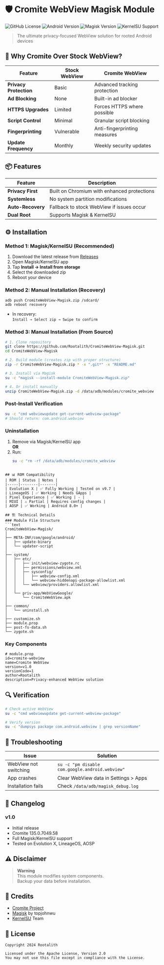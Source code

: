 # 🛡️ Cromite WebView Magisk Module

![GitHub License](https://img.shields.io/badge/license-Apache%202.0-blue)
![Android Version](https://img.shields.io/badge/Android-8.0%2B-brightgreen)
![Magisk Version](https://img.shields.io/badge/Magisk-20.4%2B-orange)
![KernelSU Support](https://img.shields.io/badge/KernelSU-Compatible-success)

> The ultimate privacy-focused WebView solution for rooted Android devices



## 🌟 Why Cromite Over Stock WebView?
| Feature | Stock WebView | Cromite WebView |
|---------|--------------|-----------------|
| **Privacy Protection** | Basic | Advanced tracking protection |
| **Ad Blocking** | None | Built-in ad blocker |
| **HTTPS Upgrades** | Limited | Forces HTTPS where possible |
| **Script Control** | Minimal | Granular script blocking |
| **Fingerprinting** | Vulnerable | Anti-fingerprinting measures |
| **Update Frequency** | Monthly | Weekly security updates |


## 📦 Features
| Feature | Description |
|---------|-------------|
| **Privacy First** | Built on Chromium with enhanced protections |
| **Systemless** | No system partition modifications |
| **Auto-Recovery** | Fallback to stock WebView if issues occur |
| **Dual Root** | Supports Magisk & KernelSU |

## ⚙️ Installation


### Method 1: Magisk/KernelSU (Recommended)
1. Download the latest release from [Releases](https://github.com/Rootalith/CromiteWebView-Magisk/releases)
2. Open Magisk/KernelSU app
3. Tap **Install → Install from storage**
4. Select the downloaded zip
5. Reboot your device

### Method 2: Manual Installation (Recovery)
```bash
adb push CromiteWebView-Magisk.zip /sdcard/
adb reboot recovery
```
- In recovery:  
  `Install → Select zip → Swipe to confirm`

### Method 3: Manual Installation (From Source)
```bash
# 1. Clone repository
git clone https://github.com/Rootalith/CromiteWebView-Magisk.git
cd CromiteWebView-Magisk

# 2. Build module (creates zip with proper structure)
zip -r CromiteWebView-Magisk.zip * -x ".git*" -x "README.md"

# 3. Install via Magisk
su -c "magisk --install-module CromiteWebView-Magisk.zip"

# 4. Or install manually
unzip CromiteWebView-Magisk.zip -d /data/adb/modules/cromite_webview

```

### Post-Install Verification
```bash
su -c "cmd webviewupdate get-current-webview-package"
# Should return: com.android.webview
```

### Uninstallation
1. Remove via Magisk/KernelSU app  
   **OR**  
2. Run:  
   ```bash
   su -c "rm -rf /data/adb/modules/cromite_webview
   
```

## 📊 ROM Compatibility
| ROM | Status | Notes |
|-----|--------|-------|
| Evolution X | ✅ Fully Working | Tested on v9.7 |
| LineageOS | ✅ Working | Needs GApps |
| Pixel Experience | ✅ Working | - |
| MIUI | ⚠️ Partial | Requires config changes |
| AOSP | ✅ Working | Android 8.0+ |

## 🏗️ Technical Details
### Module File Structure
```text
CromiteWebView-Magisk/
│
├── META-INF/com/google/android/
│   ├── update-binary
│   └── updater-script
│
├── system/
│   ├── etc/
│   │   ├── init/webview-zygote.rc
│   │   ├── permissions/webview.xml
│   │   ├── sysconfig/
│   │   │   ├── webview-config.xml
│   │   │   └── webview-hiddenapi-package-allowlist.xml
│   │   └── webview/providers.allowlist.xml
│   │
│   └── priv-app/WebViewGoogle/
│       └── CromiteWebView.apk
│
├── common/
│   └── uninstall.sh
│
├── customize.sh
├── module.prop
├── post-fs-data.sh
└── zygote.sh
```

### Key Components
```properties
# module.prop
id=cromite-webview
name=Cromite WebView
version=v1.0
versionCode=1
author=Rootalith
description=Privacy-enhanced WebView solution
```

## 🔍 Verification
```bash
# Check active WebView
su -c "cmd webviewupdate get-current-webview-package"

# Verify version
su -c "dumpsys package com.android.webview | grep versionName"
```

## 🚨 Troubleshooting
| Issue | Solution |
|-------|----------|
| WebView not switching | `su -c "pm disable com.google.android.webview"` |
| App crashes | Clear WebView data in Settings > Apps |
| Installation fails | Check `/data/adb/magisk_debug.log` |



## 📜 Changelog
### v1.0
- Initial release
- Cromite 135.0.7049.58
- Full Magisk/KernelSU support
- Tested on Evolution X, LineageOS, AOSP

## ⚠️ Disclaimer
> **Warning**  
> This module modifies system components.  
> Backup your data before installation.

## 🌟 Credits
- [Cromite Project](https://github.com/uazo/cromite)
- [Magisk](https://github.com/topjohnwu/Magisk) by topjohnwu
- [KernelSU](https://github.com/tiann/KernelSU) Team

## 📄 License
```text
Copyright 2024 Rootalith

Licensed under the Apache License, Version 2.0
You may not use this file except in compliance with the License.
```
